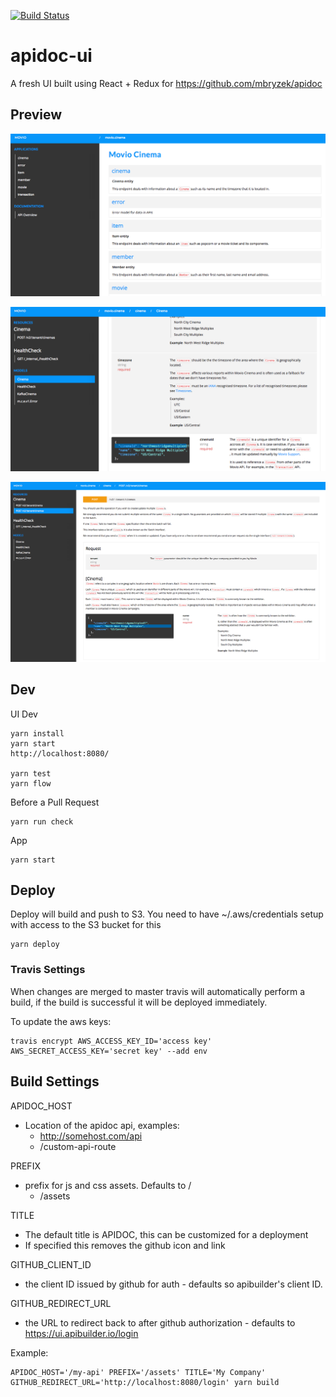 [![Build Status](https://travis-ci.org/movio/apidoc-ui.svg?branch=master)](https://travis-ci.org/movio/apidoc-ui)

# apidoc-ui
A fresh UI built using React + Redux for https://github.com/mbryzek/apidoc


## Preview

![APIDOC-UI-org](organization.png)

![APIDOC-UI-model](model.png)

![APIDOC-UI-resource](resource.png)


## Dev

UI Dev

```shell
yarn install
yarn start
http://localhost:8080/

yarn test
yarn flow
```

Before a Pull Request

```shell
yarn run check
```

App

```shell
yarn start
```

## Deploy
Deploy will build and push to S3. You need to have ~/.aws/credentials setup with access to the S3 bucket for this

```shell
yarn deploy
```

### Travis Settings
When changes are merged to master travis will automatically perform a build, if the build is successful it will be deployed immediately.

To update the aws keys:

```shell
travis encrypt AWS_ACCESS_KEY_ID='access key' AWS_SECRET_ACCESS_KEY='secret key' --add env
```

## Build Settings

APIDOC_HOST
- Location of the apidoc api, examples:
  - http://somehost.com/api
  - /custom-api-route

PREFIX
- prefix for js and css assets. Defaults to /
  - /assets

TITLE
- The default title is APIDOC, this can be customized for a deployment
- If specified this removes the github icon and link

GITHUB_CLIENT_ID
- the client ID issued by github for auth - defaults so apibuilder's client ID.

GITHUB_REDIRECT_URL
- the URL to redirect back to after github authorization - defaults to https://ui.apibuilder.io/login

Example:

```shell
APIDOC_HOST='/my-api' PREFIX='/assets' TITLE='My Company' GITHUB_REDIRECT_URL='http://localhost:8080/login' yarn build
```
